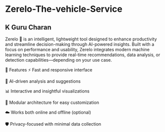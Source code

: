 # Zerelo-The-vehicle-Service
## K Guru Charan 
Zerelo 🚗 is an intelligent, lightweight tool designed to enhance productivity and streamline decision-making through AI-powered insights. Built with a focus on performance and usability, Zerelo integrates modern machine learning techniques to provide real-time recommendations, data analysis, or detection capabilities—depending on your use case.


🚀 Features
⚡ Fast and responsive interface

🤖 AI-driven analysis and suggestions

📊 Interactive and insightful visualizations

🧠 Modular architecture for easy customization

☁️ Works both online and offline (optional)

🛡️ Privacy-focused with minimal data collection
